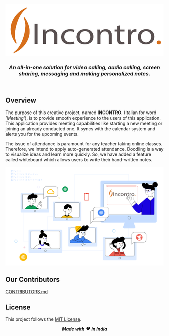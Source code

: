 <p align = "center">
<img src ="assets\img\Logopng.png" /><br>
<h3 align = "center"><i> An all-in-one solution for video calling, audio calling, screen sharing, messaging and making personalized notes. </i></h3><br>
</p>

## Overview

The purpose of this creative project, named <b>INCONTRO.</b> (Italian for word <i>’Meeting’</i>), is to provide smooth experience to the users of this application. This application provides meeting capabilities like starting a new meeting or joining an already conducted one. It syncs with the calendar system and alerts you for the upcoming events. 

The issue of attendance is paramount for any teacher taking online classes. Therefore, we intend to apply auto-generated attendance. Doodling is a way to visualize ideas and learn more quickly. So, we have added a feature called whiteboard which allows users to write their hand-written notes.

<img src="assets\img\Banner.svg.png"><br>

## Our Contributors

[CONTRIBUTORS.md](CONTRIBUTORS.md)

## License

This project follows the [MIT License](/LICENSE).

<p align = "center"><em><b> Made with ❤ </b><b>in India</b></em></p>
